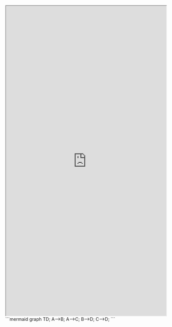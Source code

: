 <iframe src="https://bananapy.github.io/Resume/work" width="100%" height="25%"></iframe>
```mermaid
graph TD; A-->B; A-->C; B-->D; C-->D;
```
